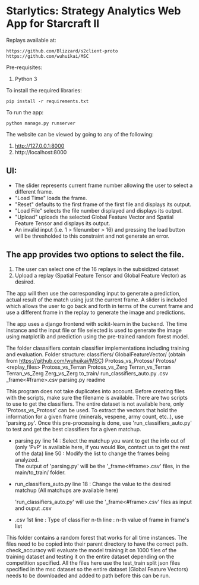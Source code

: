 # Starlytics: Strategy Analytics Web App for Starcraft II

Replays available at:
```
https://github.com/Blizzard/s2client-proto
https://github.com/wuhuikai/MSC
```

Pre-requisites:
1. Python 3

To install the required libraries:
```
pip install -r requirements.txt
```

To run the app:
```
python manage.py runserver
```

The website can be viewed by going to any of the following:
1. http://127.0.0.1:8000
2. http://localhost:8000

## UI:
- The slider represents current frame number allowing the user to select a different frame.
- "Load Time" loads the frame.
- "Reset" defaults to the first frame of the first file and displays its output.
- "Load File" selects the file number displayed and displays its output.
- "Upload" uploads the selected Global Feature Vector and Spatial Feature Tensor and displays its output.
- An invalid input (i.e. 1 > filenumber > 16) and pressing the load button will be thresholded to this constraint and not generate an error.

## The app provides two options to select the file. 
1. The user can select one of the 16 replays in the subsidized dataset
2. Upload a replay (Spatial Feature Tensor and Global Feature Vector) as desired. 

The app will then use the corresponding input to generate a prediction, actual result of the match using just the current frame. A slider is included which allows the user to go back and forth in terms of the current frame and use a different frame in the replay to generate the image and predictions.

The app uses a django frontend with scikit-learn in the backend. The time instance and the input file or file selected is used to generate the image using matplotlib and prediction using the pre-trained random forest model.

The folder classsifiers contain classifier implementations including training and evaluation.
Folder structure:
	classifiers/
		GlobalFeatureVector/ (obtain from https://github.com/wuhuikai/MSC)
			Protoss_vs_Protoss/
				Protoss/
					<replay_files>
			Protoss_vs_Terran
			Protoss_vs_Zerg
			Terran_vs_Terran
			Terran_vs_Zerg
			Zerg_vs_Zerg
		to_train/
			run_classifiers_auto.py
			<matchup>.csv
			<matchup>_frame<#frame>.csv
		parsing.py
		readme

This program does not take duplicates into account. Before creating files with the scripts, make sure the filename is available. There are two scripts to use to get the classifiers. The entire dataset is not available here, only 'Protoss_vs_Protoss' can be used. To extract the vectors that hold the information for a given frame (minerals, vespene, army count, etc..), use 'parsing.py'. Once this pre-processing is done, use 'run_classifiers_auto.py' to test and get the best classifiers for a given matchup.

- parsing.py
	line 14	: Select the matchup you want to get the info out of 
		(only 'PvP' is available here, if you would like, contact us to get the rest of the data)
	line 50	: Modify the list to change the frames being analyzed. 	
	The output of 'parsing.py' will be the '<matchup>_frame<#frame>.csv' files, in the main/to_train/ folder.

- run_classifiers_auto.py
	line 18 : Change the value to the desired matchup (All matchups are available here)

	'run_classifiers_auto.py' will use the '<matchup>_frame<#frame>.csv' files as input and ouput <matchup>.csv

- <matchup>.csv
	1st line : Type of classifier
	n-th line : n-th value of frame in frame's list


This folder contains a random forest that works for all time instances. The files need to be copied into their parent directory to have the correct path. check_accuracy will evaluate the model training it on 1000 files of the training dataset and testing it on the entire dataset depending on the competition specified. All the files here use the test_train split json files specified in the msc dataset so the entire dataset (Global Feature Vectors) needs to be downloaded and added to path before this can be run.